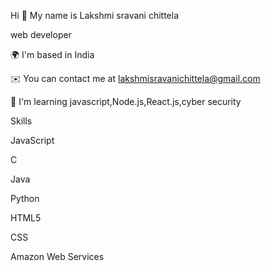 Hi 👋 My name is Lakshmi sravani chittela

web developer

🌍  I'm based in India

✉️  You can contact me at lakshmisravanichittela@gmail.com

🧠  I'm learning javascript,Node.js,React.js,cyber security

Skills

JavaScript

C

Java

Python

HTML5

CSS 

Amazon Web Services



